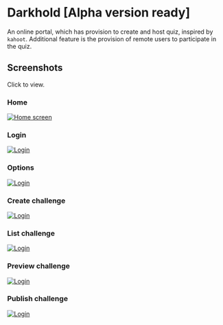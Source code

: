# Darkhold [Alpha version ready]

An online portal, which has provision to create and host quiz, inspired by `kahoot`. Additional feature is the provision of remote users to participate in the quiz.

Screenshots
-----------

Click to view.

### Home
[![Home screen](https://github.com/surajcm/darkhold/raw/master/screens/Darkhold_classroom_quiz_home_th.png)](https://github.com/surajcm/darkhold/raw/master/screens/Darkhold_classroom_quiz_home.png)

### Login
[![Login](https://github.com/surajcm/darkhold/raw/master/screens/Darkhold_classroom_quiz_login_th.png)](https://github.com/surajcm/darkhold/raw/master/screens/Darkhold_classroom_quiz_login.png)

### Options
[![Login](https://github.com/surajcm/darkhold/raw/master/screens/Darkhold_classroom_quiz_options_th.png)](https://github.com/surajcm/darkhold/raw/master/screens/Darkhold_classroom_quiz_options.png)

### Create challenge
[![Login](https://github.com/surajcm/darkhold/raw/master/screens/Darkhold_classroom_quiz_create_th.png)](https://github.com/surajcm/darkhold/raw/master/screens/Darkhold_classroom_quiz_create.png)

### List challenge
[![Login](https://github.com/surajcm/darkhold/raw/master/screens/Darkhold_classroom_quiz_view_th.png)](https://github.com/surajcm/darkhold/raw/master/screens/Darkhold_classroom_quiz_view.png)

### Preview challenge
[![Login](https://github.com/surajcm/darkhold/raw/master/screens/Darkhold_classroom_quiz_preview_th.png)](https://github.com/surajcm/darkhold/raw/master/screens/Darkhold_classroom_quiz_preview.png)

### Publish challenge
[![Login](https://github.com/surajcm/darkhold/raw/master/screens/Darkhold_classroom_quiz_publish_th.png)](https://github.com/surajcm/darkhold/raw/master/screens/Darkhold_classroom_quiz_publish.png)
